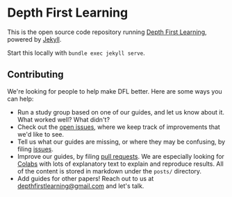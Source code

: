 # Depth First Learning

This is the open source code repository running [Depth First Learning](http://www.depthfirstlearning.com/about/), powered by [Jekyll](https://jekyllrb.com/).

Start this locally with `bundle exec jekyll serve`.

## Contributing

We're looking for people to help make DFL better. Here are some ways you can help:
* Run a study group based on one of our guides, and let us know about it. What worked well? What didn't?
* Check out the [open issues](http://github.com/depthfirstlearning/depthfirstlearning.com/issues), where we keep track of improvements that we'd like to see.
* Tell us what our guides are missing, or where they may be confusing, by filing [issues](http://github.com/depthfirstlearning/depthfirstlearning.com/issues/new).
* Improve our guides, by filing [pull requests](http://github.com/depthfirstlearning/depthfirstlearning.com/pulls). We are especially looking for [Colabs](http://colab.corp.google.com/) with lots of explanatory text to explain and reproduce results.  All of the content is stored in markdown under the `posts/` directory.
* Add guides for other papers! Reach out to us at depthfirstlearning@gmail.com and let's talk.

